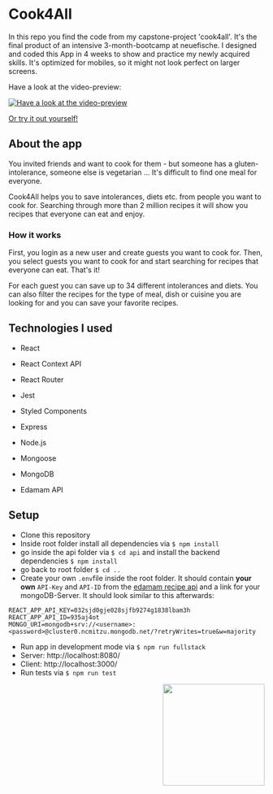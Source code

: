 # Cook4All 
In this repo you find the code from my capstone-project 'cook4all'. It's the final product of an intensive 3-month-bootcamp at neuefische. 
I designed and coded this App in 4 weeks to show and practice my newly acquired skills. It's optimized for mobiles, so it might not look perfect on larger screens.

Have a look at the video-preview:

[![Have a look at the video-preview]({https://user-images.githubusercontent.com/79710919/205026231-b1d5e692-36ca-4d79-b06c-e218d31d2160.png})]({https://user-images.githubusercontent.com/79710919/205025036-4e17a97a-e693-4ee5-a398-3a49c450c72e.mp4} "Cook4All Preview")

[Or try it out yourself!](https://capstone-cook4all.vercel.app/)

## About the app
You invited friends and want to cook for them - but someone has a gluten-intolerance, someone else is vegetarian ... It's difficult to find one meal for everyone.

Cook4All helps you to save intolerances, diets etc. from people you want to cook for. Searching through more than 2 million recipes it will show you recipes that everyone can eat and enjoy.

### How it works
First, you login as a new user and create guests you want to cook for. 
Then, you select guests you want to cook for and start searching for recipes that everyone can eat. That's it!

For each guest you can save up to 34 different intolerances and diets.
You can also filter the recipes for the type of meal, dish or cuisine you are looking for and you can save your favorite recipes.

## Technologies I used
- React 
- React Context API
- React Router
- Jest

- Styled Components




- Express
- Node.js
- Mongoose
- MongoDB
- Edamam API

## Setup
- Clone this repository
- Inside root folder install all dependencies via ``$ npm install``
- go inside the api folder via ``$ cd api`` and install the backend dependencies ``$ npm install``
- go back to root folder ``$ cd ..``
- Create your own ``.env``file inside the root folder. It should contain **your own** ``API-Key`` and ``API-ID`` from the [edamam recipe api](https://developer.edamam.com/edamam-recipe-api) and a link for your mongoDB-Server. It should look similar to this afterwards:

```
REACT_APP_API_KEY=032sjd0gje028sjfb9274g1838lbam3h
REACT_APP_API_ID=935aj4ot
MONGO_URI=mongodb+srv://<username>:<password>@cluster0.ncmitzu.mongodb.net/?retryWrites=true&w=majority
```

- Run app in development mode via ``$ npm run fullstack``
- Server: http://localhost:8080/
- Client: http://localhost:3000/
- Run tests via ``$ npm run test``

<img src="https://user-images.githubusercontent.com/79710919/202211861-9a638cbb-5e67-48a3-9725-dd4f49fa1073.svg" width=200 align="right"/>
